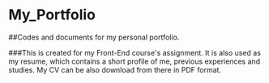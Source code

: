 # My_Portfolio

##Codes and documents for my personal portfolio.

###This is created for my Front-End course's assignment. It is also used as my resume, which contains a short profile of me, previous experiences and studies. My CV can be also download from there in PDF format.
